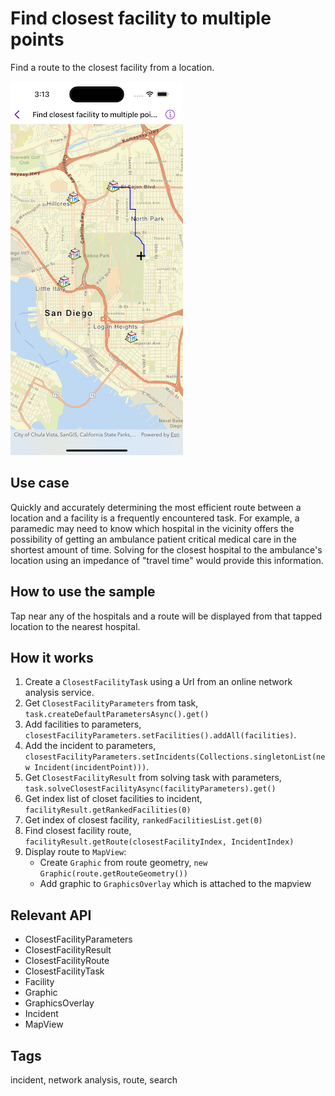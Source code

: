 # Find closest facility to multiple points

Find a route to the closest facility from a location.

![Image of find closest facility to multiple points](find-closest-facility-to-multiple-points.png)

## Use case

Quickly and accurately determining the most efficient route between a location and a facility is a frequently encountered task. For example, a paramedic may need to know which hospital in the vicinity offers the possibility of getting an ambulance patient critical medical care in the shortest amount of time. Solving for the closest hospital to the ambulance's location using an impedance of "travel time" would provide this information.

## How to use the sample

Tap near any of the hospitals and a route will be displayed from that tapped location to the nearest hospital.

## How it works

1.  Create a `ClosestFacilityTask` using a Url from an online network analysis service.
2.  Get `ClosestFacilityParameters` from task, `task.createDefaultParametersAsync().get()`
3.  Add facilities to parameters, `closestFacilityParameters.setFacilities().addAll(facilities)`.
4.  Add the incident to parameters, `closestFacilityParameters.setIncidents(Collections.singletonList(new Incident(incidentPoint)))`.
5.  Get `ClosestFacilityResult` from solving task with parameters, `task.solveClosestFacilityAsync(facilityParameters).get()`
6.  Get index list of closet facilities to incident, `facilityResult.getRankedFacilities(0)`
7.  Get index of closest facility, `rankedFacilitiesList.get(0)`
8.  Find closest facility route, `facilityResult.getRoute(closestFacilityIndex, IncidentIndex)`
9.  Display route to `MapView`:
    *   Create `Graphic` from route geometry, `new Graphic(route.getRouteGeometry())`
    *   Add graphic to `GraphicsOverlay` which is attached to the mapview

## Relevant API

*   ClosestFacilityParameters
*   ClosestFacilityResult
*   ClosestFacilityRoute
*   ClosestFacilityTask
*   Facility
*   Graphic
*   GraphicsOverlay
*   Incident
*   MapView

## Tags

incident, network analysis, route, search
